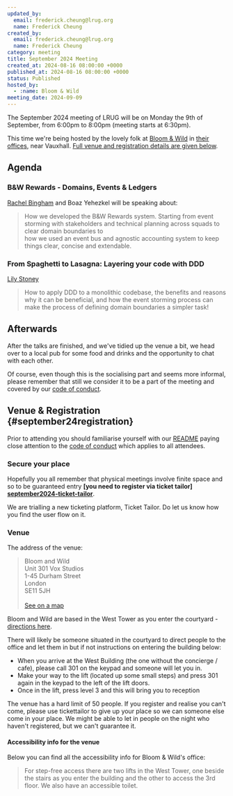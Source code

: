 ```yaml
---
updated_by:
  email: frederick.cheung@lrug.org
  name: Frederick Cheung
created_by:
  email: frederick.cheung@lrug.org
  name: Frederick Cheung
category: meeting
title: September 2024 Meeting
created_at: 2024-08-16 08:00:00 +0000
published_at: 2024-08-16 08:00:00 +0000
status: Published
hosted_by:
  - :name: Bloom & Wild
meeting_date: 2024-09-09
---
```


The September 2024 meeting of LRUG will be on Monday the 9th of September, from 6:00pm
to 8:00pm (meeting starts at 6:30pm).

This time we're being hosted by the lovely folk at
[Bloom & Wild](https://www.bloomandwild.com/careers) in [their offices][bloom-and-wild-venue], near Vauxhall. [Full venue and registration details are given
below](#september24registration).

## Agenda

### B&W Rewards - Domains, Events & Ledgers

[Rachel Bingham](https://www.linkedin.com/in/rachel-bingham/) and Boaz Yehezkel will be speaking about:

> How we developed the B&W Rewards system. 
> Starting from event storming with stakeholders and technical planning across squads to clear domain boundaries to  
> how we used an event bus and agnostic accounting system to keep things clear, concise and extendable.

### From Spaghetti to Lasagna: Layering your code with DDD

[Lily Stoney](https://github.com/LilyStoney)

> How to apply DDD to a monolithic codebase, the benefits and reasons why it can
> be beneficial, and how the event storming process can make the process of
> defining domain boundaries a simpler task!

## Afterwards

After the talks are finished, and we've tidied up the venue a bit, we head over
to a local pub for some food and drinks and the opportunity to chat with each
other.

Of course, even though this is the socialising part and seems more
informal, please remember that still we consider it to be a part of the
meeting and covered by our [code of conduct](http://readme.lrug.org/#code-of-conduct).

## Venue & Registration {#september24registration}

Prior to attending you should familiarise yourself with our
[README](http://readme.lrug.org/) paying close attention to the [code of
conduct](http://readme.lrug.org/#code-of-conduct) which applies to all
attendees.

### Secure your place

Hopefully you all remember that physical meetings involve finite space and so to
be guaranteed entry **[you need to register via ticket tailor]
[september2024-ticket-tailor]**.

We are trialling a new ticketing platform, Ticket Tailor. Do let us know how you
find the user flow on it.

### Venue

The address of the venue:

> Bloom and Wild<br/>Unit 301 Vox Studios<br/>1-45 Durham Street<br/>London<br/>SE11 5JH<br/><br/>[See on a map][bloom-and-wild-venue]

Bloom and Wild are based in the West Tower as you enter the courtyard - [directions here](https://citymapper.com/go/o62yey67xs).

There will likely be someone situated in the courtyard to direct people to the office and let them in but if not instructions on entering the building below:

- When you arrive at the West Building (the one without the concierge / cafe), please call 301 on the keypad and someone will let you in.
- Make your way to the lift (located up some small steps) and press 301 again in the keypad to the left of the lift doors.
- Once in the lift, press level 3 and this will bring you to reception


The venue has a hard limit of 50 people.  If you register and realise you
can't come, please use tickettailor to give up your place so we can someone
else come in your place.  We might be able to let in people on the night
who haven't registered, but we can't guarantee it.

#### Accessibility info for the venue

Below you can find all the accessibility info for Bloom & Wild's office:

> For step-free access there are two lifts in the West Tower, one beside the stairs as you enter the building and the other to access the 3rd floor.
> We also have an accessible toilet.

[bloom-and-wild-venue]: https://maps.app.goo.gl/hwJsYWtLBenK7L936
[september2024-ticket-tailor]: https://buytickets.at/lrug/1357430
